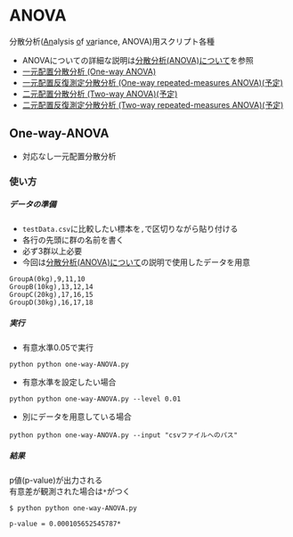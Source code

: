 # ANOVA
分散分析(<u>An</u>alysis <u>o</u>f <u>va</u>riance, ANOVA)用スクリプト各種
- ANOVAについての詳細な説明は[分散分析(ANOVA)について](https://github.com/Wotipati/statisticalHypothesisTests/blob/master/Notes/What_is_ANOVA%3F.md)を参照
- [一元配置分散分析 (One-way ANOVA)](https://github.com/Wotipati/statisticalHypothesisTests/tree/master/ANOVA/One-way-Anova)
- [一元配置反復測定分散分析 (One-way repeated-measures ANOVA)(予定)]()
- [二元配置分散分析 (Two-way ANOVA)(予定)]()
- [二元配置反復測定分散分析 (Two-way repeated-measures ANOVA)(予定)]()


## One-way-ANOVA
- 対応なし一元配置分散分析  

### 使い方
##### データの準備
- `testData.csv`に比較したい標本を`,`で区切りながら貼り付ける  
- 各行の先頭に群の名前を書く
- 必ず3群以上必要
- 今回は[分散分析(ANOVA)について](https://github.com/Wotipati/statisticalHypothesisTests/blob/master/Notes/What_is_ANOVA%3F.md)の説明で使用したデータを用意
```
GroupA(0kg),9,11,10
GroupB(10kg),13,12,14
GroupC(20kg),17,16,15
GroupD(30kg),16,17,18
```

##### 実行
- 有意水準0.05で実行
```
python python one-way-ANOVA.py
```
- 有意水準を設定したい場合
```
python python one-way-ANOVA.py --level 0.01
```

- 別にデータを用意している場合
```
python python one-way-ANOVA.py --input "csvファイルへのパス"
```

##### 結果
p値(p-value)が出力される  
有意差が観測された場合は`*`がつく
```
$ python python one-way-ANOVA.py

p-value = 0.000105652545787*
```

